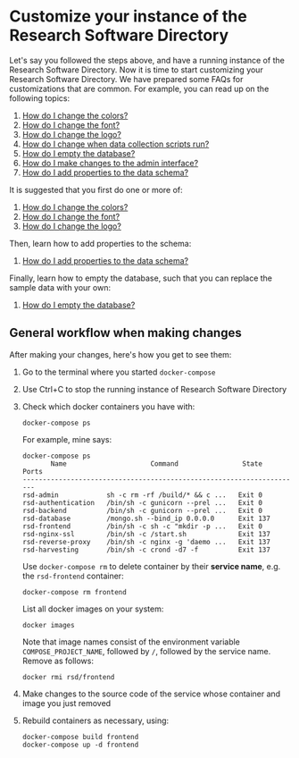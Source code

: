 # Customize your instance of the Research Software Directory


Let's say you followed the steps above, and have a running instance of the
Research Software Directory. Now it is time to start customizing your Research
Software Directory. We have prepared some FAQs for customizations that are
common. For example, you can read up on the following topics:

1. [How do I change the colors?](faq/how-do-i-change-the-colors.md)
1. [How do I change the font?](faq/how-do-i-change-the-font.md)
1. [How do I change the logo?](faq/how-do-i-change-the-logo.md)
1. [How do I change when data collection scripts run?](faq/how-do-i-change-when-data-collection-scripts-run.md)
1. [How do I empty the database?](faq/how-do-i-empty-the-database.md)
1. [How do I make changes to the admin interface?](faq/how-do-i-make-changes-to-the-admin-interface.md)
1. [How do I add properties to the data schema?](faq/how-do-i-add-properties-to-the-data-schema.md)

It is suggested that you first do one or more of:

1. [How do I change the colors?](faq/how-do-i-change-the-colors.md)
1. [How do I change the font?](faq/how-do-i-change-the-font.md)
1. [How do I change the logo?](faq/how-do-i-change-the-logo.md)

Then, learn how to add properties to the schema:

1. [How do I add properties to the data schema?](/docs/faq/how-do-i-add-properties-to-the-data-schema.md)

Finally, learn how to empty the database, such that you can replace the sample
data with your own:

1. [How do I empty the database?](/docs/faq/how-do-i-empty-the-database.md)


## General workflow when making changes

After making your changes, here's how you get to see them:

1. Go to the terminal where you started ``docker-compose``
1. Use Ctrl+C to stop the running instance of Research Software Directory
1. Check which docker containers you have with:

    ```
    docker-compose ps
    ```

    For example, mine says:

    ```
    docker-compose ps
           Name                     Command                State     Ports
    ----------------------------------------------------------------------
    rsd-admin            sh -c rm -rf /build/* && c ...   Exit 0
    rsd-authentication   /bin/sh -c gunicorn --prel ...   Exit 0
    rsd-backend          /bin/sh -c gunicorn --prel ...   Exit 0
    rsd-database         /mongo.sh --bind_ip 0.0.0.0      Exit 137
    rsd-frontend         /bin/sh -c sh -c "mkdir -p ...   Exit 0
    rsd-nginx-ssl        /bin/sh -c /start.sh             Exit 137
    rsd-reverse-proxy    /bin/sh -c nginx -g 'daemo ...   Exit 137
    rsd-harvesting       /bin/sh -c crond -d7 -f          Exit 137
    ```

    Use ``docker-compose rm`` to delete container by their **service name**, e.g. the ``rsd-frontend`` container:

    ```
    docker-compose rm frontend
    ```

    List all docker images on your system:
    ```
    docker images
    ```

    Note that image names consist of the environment variable ``COMPOSE_PROJECT_NAME``, followed by ``/``,
    followed by the service name. Remove as follows:

    ```
    docker rmi rsd/frontend
    ```
1. Make changes to the source code of the service whose container and image you just removed
1. Rebuild containers as necessary, using:

    ```
    docker-compose build frontend
    docker-compose up -d frontend
    ```
